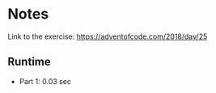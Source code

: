 Notes
=====

Link to the exercise: https://adventofcode.com/2018/day/25

Runtime
-------

* Part 1: 0.03 sec
